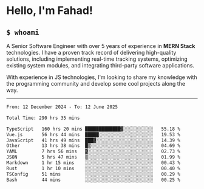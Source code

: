 <h1>Hello, I'm Fahad!</h1>

<h2><code>$ whoami</code></h2>

A Senior Software Engineer with over 5 years of experience in **MERN Stack** technologies. I have a proven track record of delivering high-quality solutions, including implementing real-time tracking systems, optimizing existing system modules, and integrating third-party software applications.

With experience in JS technologies, I'm looking to share my knowledge with the programming community and develop some cool projects along the way.

---

<!--START_SECTION:waka-->

```txt
From: 12 December 2024 - To: 12 June 2025

Total Time: 290 hrs 35 mins

TypeScript   160 hrs 20 mins █████████████▓░░░░░░░░░░░   55.18 %
Vue.js       56 hrs 44 mins  █████░░░░░░░░░░░░░░░░░░░░   19.53 %
JavaScript   41 hrs 49 mins  ███▓░░░░░░░░░░░░░░░░░░░░░   14.39 %
Other        13 hrs 38 mins  █▒░░░░░░░░░░░░░░░░░░░░░░░   04.69 %
YAML         7 hrs 56 mins   ▓░░░░░░░░░░░░░░░░░░░░░░░░   02.73 %
JSON         5 hrs 47 mins   ▒░░░░░░░░░░░░░░░░░░░░░░░░   01.99 %
Markdown     1 hr 15 mins    ░░░░░░░░░░░░░░░░░░░░░░░░░   00.43 %
Rust         1 hr 10 mins    ░░░░░░░░░░░░░░░░░░░░░░░░░   00.40 %
TSConfig     51 mins         ░░░░░░░░░░░░░░░░░░░░░░░░░   00.29 %
Bash         44 mins         ░░░░░░░░░░░░░░░░░░░░░░░░░   00.25 %
```

<!--END_SECTION:waka-->

<!--
**heyFahad/heyFahad** is a ✨ _special_ ✨ repository because its `README.md` (this file) appears on your GitHub profile.

Here are some ideas to get you started:

- 🔭 I’m currently working on ...
- 🌱 I’m currently learning ...
- 👯 I’m looking to collaborate on ...
- 🤔 I’m looking for help with ...
- 💬 Ask me about ...
- 📫 How to reach me: ...
- 😄 Pronouns: ...
- ⚡ Fun fact: ...
-->
